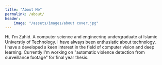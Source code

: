 ```yaml
---
title: "About Me"
permalink: /about/
header: 
    image: "/assets/images/about cover.jpg"
---
```


Hi, I'm Zahid. A computer science and engineering undergraduate at Islamic Universtiy of Technology. I have always been enthusiatic about technology. I have a developed a keen interest in the field of computer vision and deep learning. Currently I'm working on "automatic violence detection from surveillance footage" for final year thesis. 